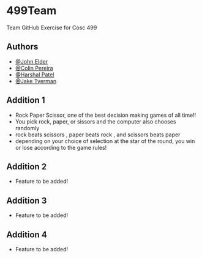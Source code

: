 # 499Team
 Team GitHub Exercise for Cosc 499
## Authors

- [@John Elder](https://github.com/justchecking)
- [@Colin Pereira](https://github.com/ZuShi0)
- [@Harshal Patel](https://github.com/Harshal609)
- [@Jake Tyerman](https://github.com/jtyrmn)  


## Addition 1

- Rock Paper Scissor, one of the best decision making games of all time!!
- You pick rock, paper, or  sissors and the computer also chooses randomly 
- rock beats scissors , paper beats rock , and scissors beats paper
- depending on your choice of selection at the star of the round, you win or lose according to the game rules!

## Addition 2

- Feature to be added!

## Addition 3

- Feature to be added!

## Addition 4

- Feature to be added!

